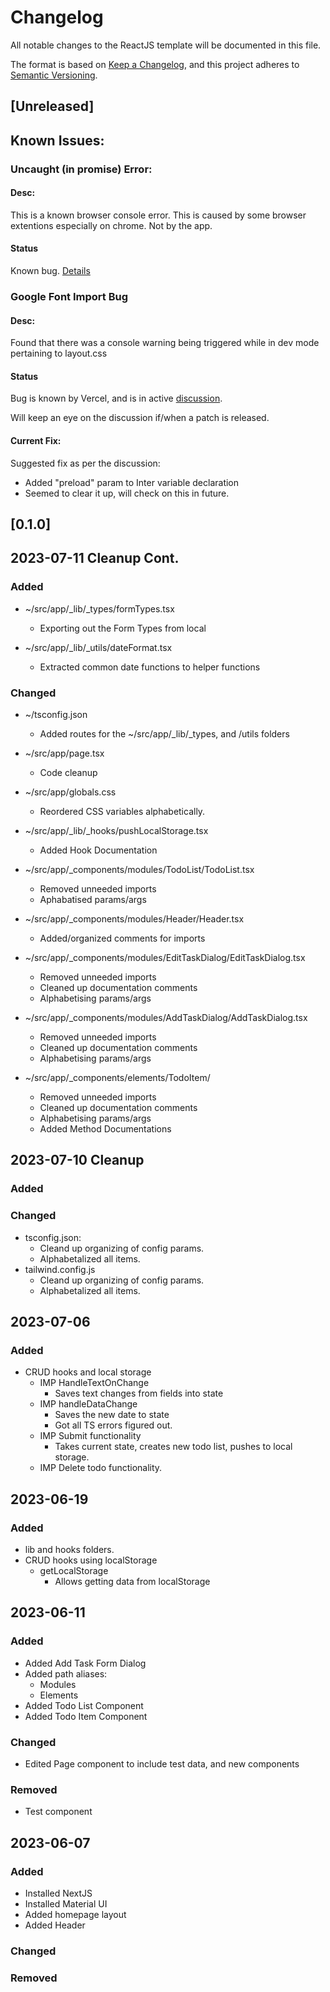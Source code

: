 # Changelog
All notable changes to the ReactJS template will be documented in this file.

The format is based on [Keep a Changelog](https://keepachangelog.com/en/1.0.0/),
and this project adheres to [Semantic Versioning](https://semver.org/spec/v2.0.0.html).

## [Unreleased]

## Known Issues:
### Uncaught (in promise) Error:
#### Desc:
This is a known browser console error. This is caused by some browser extentions especially on chrome. Not by the app.

#### Status
Known bug. [Details](https://github.com/mozilla/webextension-polyfill/issues/384)

### Google Font Import Bug
#### Desc:
Found that there was a console warning being triggered while in dev mode pertaining to layout.css

#### Status
Bug is known by Vercel, and is in active [discussion](https://github.com/vercel/next.js/discussions/49607).

Will keep an eye on the discussion if/when a patch is released.

#### Current Fix:
Suggested fix as per the discussion:
- Added "preload" param to Inter variable declaration
- Seemed to clear it up, will check on this in future.

## [0.1.0]
## 2023-07-11 Cleanup Cont.

### Added
- ~/src/app/_lib/_types/formTypes.tsx
  - Exporting out the Form Types from local

- ~/src/app/_lib/_utils/dateFormat.tsx
  - Extracted common date functions to helper functions

### Changed
- ~/tsconfig.json
  - Added routes for the ~/src/app/_lib/_types, and /utils folders

- ~/src/app/page.tsx
  - Code cleanup

- ~/src/app/globals.css
  - Reordered CSS variables alphabetically.

- ~/src/app/_lib/_hooks/pushLocalStorage.tsx
  - Added Hook Documentation

- ~/src/app/_components/modules/TodoList/TodoList.tsx
  - Removed unneeded imports
  - Aphabatised params/args

- ~/src/app/_components/modules/Header/Header.tsx
  - Added/organized comments for imports

- ~/src/app/_components/modules/EditTaskDialog/EditTaskDialog.tsx
  - Removed unneeded imports
  - Cleaned up documentation comments
  - Alphabetising params/args

- ~/src/app/_components/modules/AddTaskDialog/AddTaskDialog.tsx
  - Removed unneeded imports
  - Cleaned up documentation comments
  - Alphabetising params/args

- ~/src/app/_components/elements/TodoItem/
  - Removed unneeded imports
  - Cleaned up documentation comments
  - Alphabetising params/args
  - Added Method Documentations

## 2023-07-10 Cleanup

### Added
### Changed
- tsconfig.json:
  - Cleand up organizing of config params.
  - Alphabetalized all items.
- tailwind.config.js
  - Cleand up organizing of config params.
  - Alphabetalized all items.

## 2023-07-06
### Added
- CRUD hooks and local storage
  - IMP HandleTextOnChange
    - Saves text changes from fields into state
  - IMP handleDataChange
    - Saves the new date to state
    - Got all TS errors figured out.
  - IMP Submit functionality
    - Takes current state, creates new todo list, pushes to local storage.
  - IMP Delete todo functionality.
  
## 2023-06-19
### Added
- lib and hooks folders.
- CRUD hooks using localStorage
  - getLocalStorage
    - Allows getting data from localStorage


## 2023-06-11

### Added
- Added Add Task Form Dialog
- Added path aliases:
  - Modules
  - Elements
- Added Todo List Component
- Added Todo Item Component

### Changed
- Edited Page component to include test data, and new components

### Removed
- Test component

## 2023-06-07

### Added
- Installed NextJS
- Installed Material UI
- Added homepage layout
- Added Header


### Changed

### Removed
